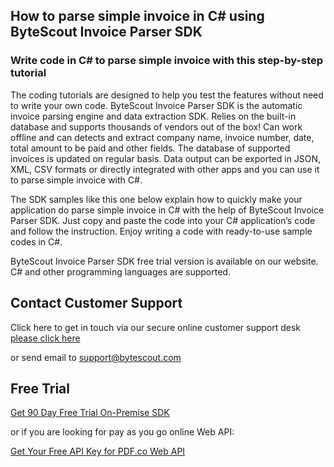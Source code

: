 ## How to parse simple invoice in C# using ByteScout Invoice Parser SDK

### Write code in C# to parse simple invoice with this step-by-step tutorial

The coding tutorials are designed to help you test the features without need to write your own code. ByteScout Invoice Parser SDK is the automatic invoice parsing engine and data extraction SDK. Relies on the built-in database and supports thousands of vendors out of the box! Can work offline and can detects and extract company name, invoice number, date, total amount to be paid and other fields. The database of supported invoices is updated on regular basis. Data output can be exported in JSON, XML, CSV formats or directly integrated with other apps and you can use it to parse simple invoice with C#.

The SDK samples like this one below explain how to quickly make your application do parse simple invoice in C# with the help of ByteScout Invoice Parser SDK. Just copy and paste the code into your C# application’s code and follow the instruction. Enjoy writing a code with ready-to-use sample codes in C#.

ByteScout Invoice Parser SDK free trial version is available on our website. C# and other programming languages are supported.

## Contact Customer Support

Click here to get in touch via our secure online customer support desk [please click here](https://bytescout.zendesk.com/hc/en-us/requests/new?subject=ByteScout%20Invoice%20Parser%20SDK%20Question)

or send email to [support@bytescout.com](mailto:support@bytescout.com?subject=ByteScout%20Invoice%20Parser%20SDK%20Question) 

## Free Trial

[Get 90 Day Free Trial On-Premise SDK](https://bytescout.com/download/web-installer?utm_source=github-readme)

or if you are looking for pay as you go online Web API:

[Get Your Free API Key for PDF.co Web API](https://pdf.co/documentation/api?utm_source=github-readme)